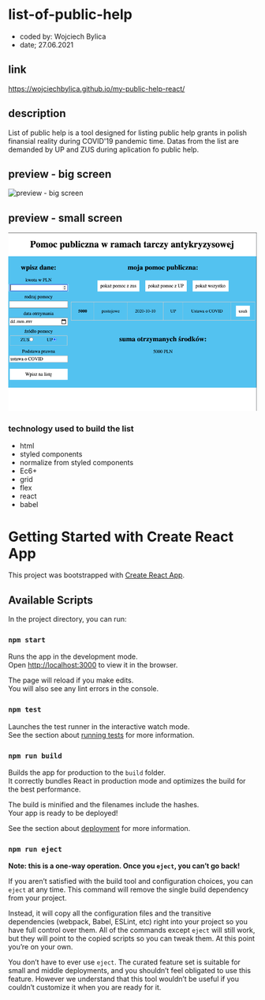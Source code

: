 # list-of-public-help
- coded by: Wojciech Bylica
- date; 27.06.2021
## link

 https://wojciechbylica.github.io/my-public-help-react/

 ## description
 
 List of public help is a tool designed for listing public help grants in polish finansial reality during COVID'19 pandemic time. 
 Datas from the list are demanded by UP and ZUS during aplication fo public help.

## preview - big screen
![preview - big screen](/src/images/bigScreemPreview.png)

## preview - small screen
![preview - small screen](/src/images/PreviewBigScreen.png)

### technology used to build the list

- html
- styled components
- normalize from styled components
- Ec6+
- grid
- flex
- react
- babel
# Getting Started with Create React App

This project was bootstrapped with [Create React App](https://github.com/facebook/create-react-app).

## Available Scripts

In the project directory, you can run:

### `npm start`

Runs the app in the development mode.\
Open [http://localhost:3000](http://localhost:3000) to view it in the browser.

The page will reload if you make edits.\
You will also see any lint errors in the console.

### `npm test`

Launches the test runner in the interactive watch mode.\
See the section about [running tests](https://facebook.github.io/create-react-app/docs/running-tests) for more information.

### `npm run build`

Builds the app for production to the `build` folder.\
It correctly bundles React in production mode and optimizes the build for the best performance.

The build is minified and the filenames include the hashes.\
Your app is ready to be deployed!

See the section about [deployment](https://facebook.github.io/create-react-app/docs/deployment) for more information.

### `npm run eject`

**Note: this is a one-way operation. Once you `eject`, you can’t go back!**

If you aren’t satisfied with the build tool and configuration choices, you can `eject` at any time. This command will remove the single build dependency from your project.

Instead, it will copy all the configuration files and the transitive dependencies (webpack, Babel, ESLint, etc) right into your project so you have full control over them. All of the commands except `eject` will still work, but they will point to the copied scripts so you can tweak them. At this point you’re on your own.

You don’t have to ever use `eject`. The curated feature set is suitable for small and middle deployments, and you shouldn’t feel obligated to use this feature. However we understand that this tool wouldn’t be useful if you couldn’t customize it when you are ready for it.